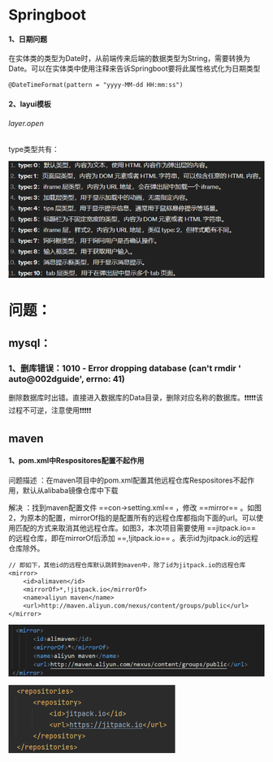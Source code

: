 # Springboot

#### 1、日期问题

在实体类的类型为Date时，从前端传来后端的数据类型为String，需要转换为Date。可以在实体类中使用注释来告诉Springboot要将此属性格式化为日期类型

```
@DateTimeFormat(pattern = "yyyy-MM-dd HH:mm:ss")
```

#### 2、layui模板

###### layer.open

type类型共有：

![image-20240416150715029](./assets/image-20240416150715029.png)

# 问题：

## mysql：

### 1、删库错误：1010 - Error dropping database (can't rmdir ' auto@002dguide', errno: 41)

删除数据库时出错。直接进入数据库的Data目录，删除对应名称的数据库。❗❗❗❗❗该过程不可逆，注意使用❗❗❗❗❗



## maven

#### 1、pom.xml中Respositores配置不起作用

<font title="red">问题描述</font> ：在maven项目中的pom.xml配置其他远程仓库Respositores不起作用，默认从alibaba镜像仓库中下载

<font title="blue">解决</font> ：找到maven配置文件 ==con->setting.xml== ，修改 ==mirror== 。如图2，为原本的配置，mirrorOf指的是配置所有的远程仓库都指向下面的url。可以使用匹配的方式来取消其他远程仓库。如图3，本次项目需要使用 ==jitpack.io== 的远程仓库，即在mirrorOf后添加 ==,!jitpack.io== 。表示id为jitpack.io的远程仓库除外。

```
// 即如下，其他id的远程仓库默认跳转到maven中，除了id为jitpack.io的远程仓库
<mirror>
    <id>alimaven</id>
    <mirrorOf>*,!jitpack.io</mirrorOf>
    <name>aliyun maven</name>
    <url>http://maven.aliyun.com/nexus/content/groups/public</url>
</mirror>
```

![image-20240518104215897](./assets/image-20240518104215897.png)

![image-20240518104353745](./assets/image-20240518104353745.png)
